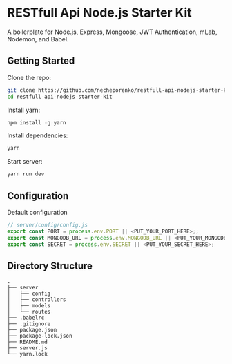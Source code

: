 # RESTfull Api Node.js Starter Kit

A boilerplate for Node.js, Express, Mongoose, JWT Authentication, mLab, Nodemon, and Babel.

## Getting Started

Clone the repo:
```sh
git clone https://github.com/necheporenko/restfull-api-nodejs-starter-kit.git
cd restfull-api-nodejs-starter-kit
```

Install yarn:
```js
npm install -g yarn
```

Install dependencies:
```sh
yarn
```

Start server:
```sh
yarn run dev
```

## Configuration
Default configuration
```js
// server/config/config.js
export const PORT = process.env.PORT || <PUT_YOUR_PORT_HERE>;;
export const MONGODB_URL = process.env.MONGODB_URL || <PUT_YOUR_MONGODB_URL_HERE>;;
export const SECRET = process.env.SECRET || <PUT_YOUR_SECRET_HERE>;
```

## Directory Structure

```
.
├── server
│   ├── config
│   ├── controllers
│   ├── models
│   └── routes
├── .babelrc
├── .gitignore
├── package.json
├── package-lock.json
├── README.md
├── server.js
└── yarn.lock
```